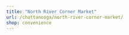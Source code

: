 ```yaml
---
title: "North River Corner Market"
url: /chattanooga/north-river-corner-market/
shop: convenience
---
```

